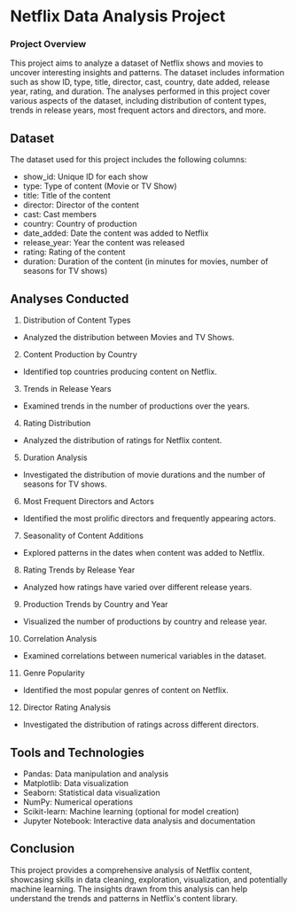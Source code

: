 # Netflix Data Analysis Project

### Project Overview
This project aims to analyze a dataset of Netflix shows and movies to uncover interesting insights and patterns. The dataset includes information such as show ID, type, title, director, cast, country, date added, release year, rating, and duration. The analyses performed in this project cover various aspects of the dataset, including distribution of content types, trends in release years, most frequent actors and directors, and more.

## Dataset
The dataset used for this project includes the following columns:

* show_id: Unique ID for each show
* type: Type of content (Movie or TV Show)
* title: Title of the content
* director: Director of the content
* cast: Cast members
* country: Country of production
* date_added: Date the content was added to Netflix
* release_year: Year the content was released
* rating: Rating of the content
* duration: Duration of the content (in minutes for movies, number of seasons for TV shows)


## Analyses Conducted

1. Distribution of Content Types
- Analyzed the distribution between Movies and TV Shows.
2. Content Production by Country
- Identified top countries producing content on Netflix.
3. Trends in Release Years
- Examined trends in the number of productions over the years.
4. Rating Distribution
- Analyzed the distribution of ratings for Netflix content.
5. Duration Analysis
- Investigated the distribution of movie durations and the number of seasons for TV shows.
6. Most Frequent Directors and Actors
- Identified the most prolific directors and frequently appearing actors.
7. Seasonality of Content Additions
- Explored patterns in the dates when content was added to Netflix.
8. Rating Trends by Release Year
- Analyzed how ratings have varied over different release years.
9. Production Trends by Country and Year
- Visualized the number of productions by country and release year.
10. Correlation Analysis
- Examined correlations between numerical variables in the dataset.
11. Genre Popularity
- Identified the most popular genres of content on Netflix.
12. Director Rating Analysis
- Investigated the distribution of ratings across different directors.


## Tools and Technologies
* Pandas: Data manipulation and analysis
* Matplotlib: Data visualization
* Seaborn: Statistical data visualization
* NumPy: Numerical operations
* Scikit-learn: Machine learning (optional for model creation)
* Jupyter Notebook: Interactive data analysis and documentation


## Conclusion
This project provides a comprehensive analysis of Netflix content, showcasing skills in data cleaning, exploration, visualization, and potentially machine learning. The insights drawn from this analysis can help understand the trends and patterns in Netflix's content library.
